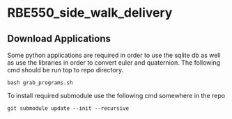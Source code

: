 # RBE550_side_walk_delivery

## Download Applications
Some python applications are required in order to use the sqlite db as well as use the libraries in order to convert euler and quaternion. The following cmd should be run top to repo directory.
```
bash grab_programs.sh 
```

To install required submodule use the following cmd somewhere in the repo
```
git submodule update --init --recursive
```

